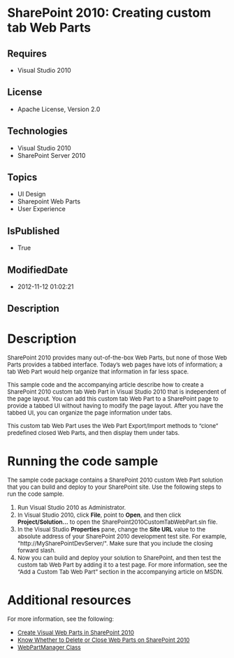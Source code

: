 # SharePoint 2010: Creating custom tab Web Parts
## Requires
* Visual Studio 2010
## License
* Apache License, Version 2.0
## Technologies
* Visual Studio 2010
* SharePoint Server 2010
## Topics
* UI Design
* Sharepoint Web Parts
* User Experience
## IsPublished
* True
## ModifiedDate
* 2012-11-12 01:02:21
## Description

<h1>Description</h1>
<p><span style="font-size:small">SharePoint 2010 provides many out-of-the-box Web Parts, but none of those Web Parts provides a tabbed interface. Today&rsquo;s web pages have lots of information; a tab Web Part would help organize that information in far less
 space.</span></p>
<p><span style="font-size:small">This sample code and the accompanying article describe how to create a SharePoint 2010 custom tab Web Part in Visual Studio 2010 that is independent of the page layout. You can add this custom tab Web Part to a SharePoint page
 to provide a tabbed UI without having to modify the page layout. After you have the tabbed UI, you can organize the page information under tabs.</span></p>
<p><span style="font-size:small">This custom tab Web Part uses the Web Part Export/Import methods to &ldquo;clone&rdquo; predefined closed Web Parts, and then display them under tabs.</span></p>
<h1>Running the code sample</h1>
<p><span style="font-size:small">The sample code package contains a SharePoint 2010 custom Web Part solution that you can build and deploy to your SharePoint site. Use the following steps to run the code sample.</span></p>
<ol>
<li><span style="font-size:small">Run Visual Studio 2010 as Administrator.</span>
</li><li><span style="font-size:small">In Visual Studio 2010, click <strong>File</strong>, point to
<strong>Open</strong>, and then click <strong>Project/Solution...</strong> to open the SharePoint2010CustomTabWebPart.sln file.</span>
</li><li><span style="font-size:small">In the Visual Studio <strong>Properties</strong> pane, change the
<strong>Site URL </strong>value to the absolute address of your SharePoint 2010 development test site. For example, &quot;http://MySharePointDevServer/&quot;. Make sure that you include the closing forward slash.</span>
</li><li><span style="font-size:small">Now you can build and deploy your solution to SharePoint, and then test the custom tab Web Part by adding it to a test page. For more information, see the &ldquo;Add a Custom Tab Web Part&rdquo; section in the accompanying
 article on MSDN.</span> </li></ol>
<h1>Additional resources</h1>
<p><span style="font-size:small">For more information, see the following:</span></p>
<ul>
<li><span style="font-size:small"><a href="http://msdn.microsoft.com/en-us/library/ff597539.aspx">Create Visual Web Parts in SharePoint 2010</a></span>
</li><li><span style="font-size:small"><a href="http://technet.microsoft.com/en-us/magazine/gg153557.aspx">Know Whether to Delete or Close Web Parts on SharePoint 2010</a></span>
</li><li><span style="font-size:small"><a href="http://msdn.microsoft.com/en-us/library/53542h0c">WebPartManager Class</a></span>
</li></ul>
